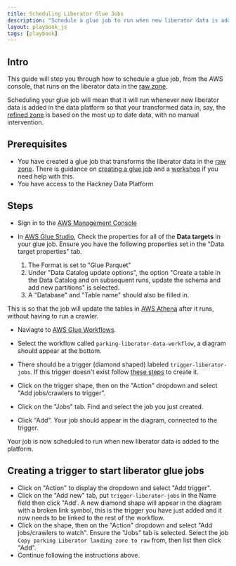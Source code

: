 ```yaml
---
title: Scheduling Liberator Glue Jobs
description: "Schedule a glue job to run when new liberator data is added into the platform"
layout: playbook_js
tags: [playbook]
---
```


## Intro

This guide will step you through how to schedule a glue job, from the AWS console, that runs on the liberator data in the [raw zone][raw_zone].

Scheduling your glue job will mean that it will run whenever new liberator data is added in the data platform so that your
transformed data in, say, the [refined zone][refined_zone] is based on the most up to date data, with no manual intervention.

## Prerequisites

* You have created a glue job that transforms the liberator data in the [raw zone][raw_zone]. There is guidance on [creating a glue job][creating_a_glue_job] and a [workshop][workshop] if you need help with this.
* You have access to the Hackney Data Platform

## Steps

- Sign in to the [AWS Management Console][hackney_aws_sso]

- In [AWS Glue Studio][aws_glue_studio], Check the properties for all of the __Data targets__ in your glue job. Ensure you have the following properties set in the "Data target properties" tab.
  1. The Format is set to "Glue Parquet"
  1. Under "Data Catalog update options", the option "Create a table in the Data Catalog and on subsequent runs, update the schema and add new partitions" is selected.
  1. A "Database" and "Table name" should also be filled in.

This is so that the job will update the tables in [AWS Athena][aws_athena] after it runs, without having to run a crawler.


- Naviagte to [AWS Glue Workflows][aws_glue_workflows].

- Select the workflow called `parking-liberator-data-workflow`, a diagram should appear at the bottom.

- There should be a trigger (diamond shaped) labeled `trigger-liberator-jobs`.
  If this trigger doesn't exist follow [these steps](#creating-a-trigger-to-start-liberator-glue-jobs) to create it.

- Click on the trigger shape, then on the "Action" dropdown and select "Add jobs/crawlers to trigger".

- Click on the "Jobs" tab. Find and select the job you just created.

- Click "Add". Your job should appear in the diagram, connected to the trigger.

Your job is now scheduled to run when new liberator data is added to the platform.


## Creating a trigger to start liberator glue jobs

- Click on "Action" to display the dropdown and select "Add trigger".
- Click on the "Add new" tab, put `trigger-liberator-jobs` in the Name field then click "Add'.
A new diamond shape will appear in the diagram with a broken link symbol, this is the trigger you have just added and it now needs to be linked to the rest of the workflow.
- Click on the shape, then on the "Action" dropdown and select "Add jobs/crawlers to watch".
Ensure the "Jobs" tab is selected. Select the job `Copy parking Liberator landing zone to raw` from, then list then click "Add".
- Continue following the instructions above.

[aws_glue_workflows]: https://eu-west-2.console.aws.amazon.com/glue/home?region=eu-west-2#etl:tab=workflows;workflowView=workflow-list
[raw_zone]: ../../zones.md#raw-zone
[refined_zone]: ../../zones.md#refined-zone
[aws_glue_triggers]: https://eu-west-2.console.aws.amazon.com/glue/home?region=eu-west-2#etl:tab=triggers
[aws_glue_studio]: https://eu-west-2.console.aws.amazon.com/gluestudio/home?region=eu-west-2#/jobs
[aws_athena]: https://eu-west-2.console.aws.amazon.com/athena/home?region=eu-west-2#query
[hackney_aws_sso]: https://hackney.awsapps.com/start#/
[creating_a_glue_job]: using-glue-studio.md
[workshop]: ../../workshop/aws_glue_studio_parking.md
